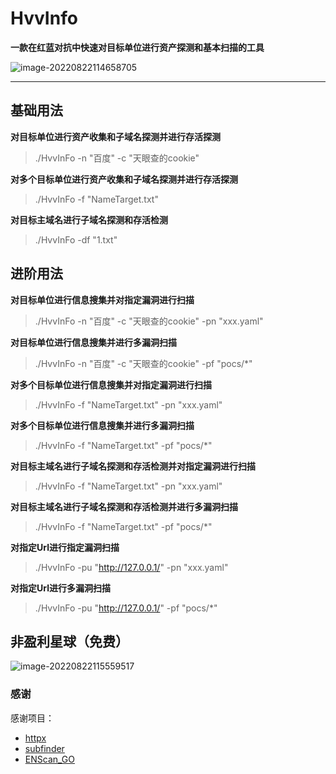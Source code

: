 # HvvInfo

**一款在红蓝对抗中快速对目标单位进行资产探测和基本扫描的工具**

![image-20220822114658705](https://tva1.sinaimg.cn/large/e6c9d24egy1h5fedd88ejj21920newgz.jpg)

----

## 基础用法

**对目标单位进行资产收集和子域名探测并进行存活探测**

> ./HvvInFo -n "百度" -c "天眼查的cookie"

**对多个目标单位进行资产收集和子域名探测并进行存活探测**

> ./HvvInFo -f "NameTarget.txt"

**对目标主域名进行子域名探测和存活检测**

> ./HvvInFo -df "1.txt"

## 进阶用法

**对目标单位进行信息搜集并对指定漏洞进行扫描**

> ./HvvInFo -n "百度" -c "天眼查的cookie" -pn "xxx.yaml"

**对目标单位进行信息搜集并进行多漏洞扫描**

> ./HvvInFo -n "百度" -c "天眼查的cookie" -pf "pocs/*"

**对多个目标单位进行信息搜集并对指定漏洞进行扫描**

> ./HvvInFo -f "NameTarget.txt" -pn "xxx.yaml"

**对多个目标单位进行信息搜集并进行多漏洞扫描**

> ./HvvInFo -f "NameTarget.txt" -pf "pocs/*"

**对目标主域名进行子域名探测和存活检测并对指定漏洞进行扫描**

> ./HvvInFo -f "NameTarget.txt" -pn "xxx.yaml"

**对目标主域名进行子域名探测和存活检测并进行多漏洞扫描**

> ./HvvInFo -f "NameTarget.txt" -pf "pocs/*"

**对指定Url进行指定漏洞扫描**

> ./HvvInFo -pu "http://127.0.0.1/" -pn "xxx.yaml"

**对指定Url进行多漏洞扫描**

> ./HvvInFo -pu "http://127.0.0.1/" -pf "pocs/*"

## 非盈利星球（免费）

![image-20220822115559517](https://tva1.sinaimg.cn/large/e6c9d24egy1h5femrdq9zj20v90h6jsc.jpg)

### 感谢

感谢项目：
* [httpx](https://github.com/projectdiscovery/httpx)
* [subfinder](https://github.com/projectdiscovery/subfinder)
* [ENScan_GO](https://github.com/wgpsec/ENScan_GO)
